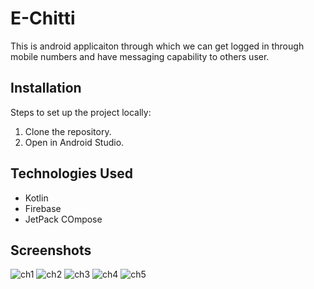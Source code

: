# E-Chitti
This is android applicaiton through which we can get logged in through mobile numbers and have messaging capability to others user.

## Installation
Steps to set up the project locally:
1. Clone the repository.
2. Open in Android Studio.

## Technologies Used
- Kotlin
- Firebase
- JetPack COmpose

## Screenshots
![ch1](https://github.com/user-attachments/assets/0b26f5a6-e72e-4e49-9094-e02959bdfe77)
![ch2](https://github.com/user-attachments/assets/03432aa8-9517-4ddb-9762-b245f5d4456d)
![ch3](https://github.com/user-attachments/assets/33a1b603-53bb-427a-bc64-8e0ab9e725af)
![ch4](https://github.com/user-attachments/assets/a6a6106e-cc6a-4a64-8f07-18fffaf9a6d5)
![ch5](https://github.com/user-attachments/assets/454ac767-8e87-40e1-b7ee-3e50ccd61e59)
